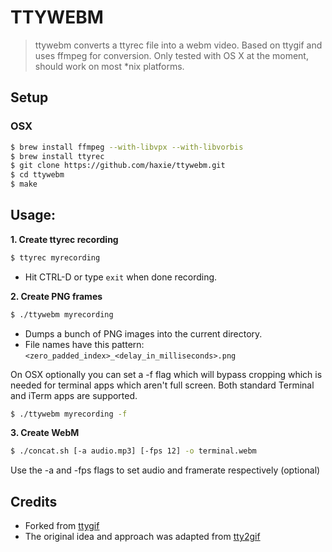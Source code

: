 # TTYWEBM 

> ttywebm converts a ttyrec file into a webm video.
> Based on ttygif and uses ffmpeg for conversion. 
> Only tested with OS X at the moment, should work on most \*nix platforms.

## Setup

### OSX
``` sh
$ brew install ffmpeg --with-libvpx --with-libvorbis 
$ brew install ttyrec
$ git clone https://github.com/haxie/ttywebm.git
$ cd ttywebm 
$ make
```

## Usage:

**1. Create ttyrec recording**

``` sh
$ ttyrec myrecording
```

* Hit CTRL-D or type `exit` when done recording.

**2. Create PNG frames**

``` sh
$ ./ttywebm myrecording
```

* Dumps a bunch of PNG images into the current directory.
* File names have this pattern: `<zero_padded_index>_<delay_in_milliseconds>.png`

On OSX optionally you can set a -f flag which will bypass cropping which is needed for terminal apps which aren't full screen. 
Both standard Terminal and iTerm apps are supported.

``` sh
$ ./ttywebm myrecording -f
```

**3. Create WebM**

``` sh
$ ./concat.sh [-a audio.mp3] [-fps 12] -o terminal.webm
```

Use the -a and -fps flags to set audio and framerate respectively (optional)

## Credits

* Forked from [ttygif](https://github.com/icholy/ttygif)
* The original idea and approach was adapted from [tty2gif](https://bitbucket.org/antocuni/tty2gif)

